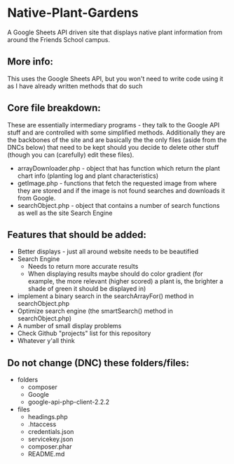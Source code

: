 # Native-Plant-Gardens
A Google Sheets API driven site that displays native plant information from around the Friends School campus.

## More info:
This uses the Google Sheets API, but you won't need to write code using it as I have already written methods that do such

## Core file breakdown:
  These are essentially intermediary programs - they talk to the Google API stuff and are controlled with some simplified methods. Additionally they are the backbones of the site and are basically the the only files (aside from the DNCs below) that need to be kept should you decide to delete other stuff (though you can (carefully) edit these files).
  * arrayDownloader.php - object that has function which return the plant chart info (planting log and plant characteristics)
  * getImage.php - functions that fetch the requested image from where they are stored and if the image is not found searches and downloads it from Google.
  * searchObject.php - object that contains a number of search functions as well as the site Search Engine
  

## Features that should be added:
  * Better displays - just all around website needs to be beautified
  * Search Engine 
    * Needs to return more accurate results
    * When displaying results maybe should do color gradient (for example, the more relevant (higher scored) a plant is, the brighter a shade of green it should be displayed in)
  * implement a binary search in the searchArrayFor() method in searchObject.php
  * Optimize search engine (the smartSearch() method in searchObject.php)
  * A number of small display problems
  * Check Github "projects" list for this repository
  * Whatever y'all think
  

## Do not change (DNC) these folders/files:
 * folders
   * composer
   * Google
   * google-api-php-client-2.2.2
 * files
   * headings.php
   * .htaccess
   * credentials.json
   * servicekey.json
   * composer.phar
   * README.md
   
